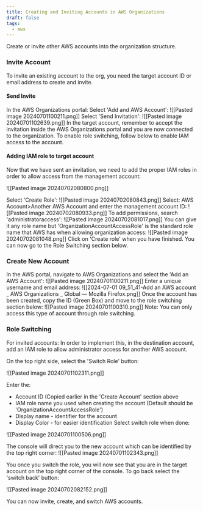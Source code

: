 ```yaml
---
title: Creating and Inviting Accounts in AWS Organizations
draft: false
tags:
  - aws
---
```


Create or invite other AWS accounts into the organization structure.

### Invite Account
To invite an existing account to the org, you need the target account ID or email address to create and invite.
#### Send Invite
In the AWS Organizations portal:
Select 'Add and AWS Account':
![[Pasted image 20240701100211.png]]
Select 'Send Invitation':
![[Pasted image 20240701102639.png]]
In the target account, remember to accept the invitation inside the AWS Organizations portal and you are now connected to the organization. To enable role switching, follow below to enable IAM access to the account.
#### Adding IAM role to target account
Now that we have sent an invitation, we need to add the proper IAM roles in order to allow access from the management account:

![[Pasted image 20240702080800.png]]

Select 'Create Role':
![[Pasted image 20240702080843.png]]
Select:
AWS Account>Another AWS Account and enter the management account ID:
![[Pasted image 20240702080933.png]]
To add permissions, search 'administratoraccess':
![[Pasted image 20240702081017.png]] 
You can give it any role name but 'OrganizationAccountAccessRole'  is the standard role name that AWS has when allowing organization access: ![[Pasted image 20240702081048.png]]
 Click on 'Create role' when you have finished. You can now go to the Role Switching section below.
### Create New Account
In the AWS portal, navigate to AWS Organizations and select the 'Add an AWS Account':
![[Pasted image 20240701100211.png]]
Enter a unique username and email address:
![[2024-07-01 09_51_41-Add an AWS account _ AWS Organizations _ Global — Mozilla Firefox.png]]
Once the account has been created, copy the ID (Green Box) and move to the role switching section below:
![[Pasted image 20240701100310.png]]
Note: You can only access this type of account through role switching.
### Role Switching
For invited accounts: In order to implement this, in the destination account, add an IAM role to allow administrator access for another AWS account.

On the top right side, select the 'Switch Role' button:

![[Pasted image 20240701102311.png]]

Enter the:
- Account ID (Copied earlier in the 'Create Account' section above
- IAM role name you used when creating the account (Default should be 'OrganizationAccountAccessRole')
- Display name - identifier for the account
- Display Color - for easier identification
Select switch role when done:

![[Pasted image 20240701100506.png]]

The console will direct you to the new account which can be identified by the top right corner:
![[Pasted image 20240701102343.png]]

You once you switch the role, you will now see that you are in the target account on the top right corner of the console. To go back select the 'switch back' button:

![[Pasted image 20240702082152.png]]

You can now invite, create, and switch AWS accounts. 



